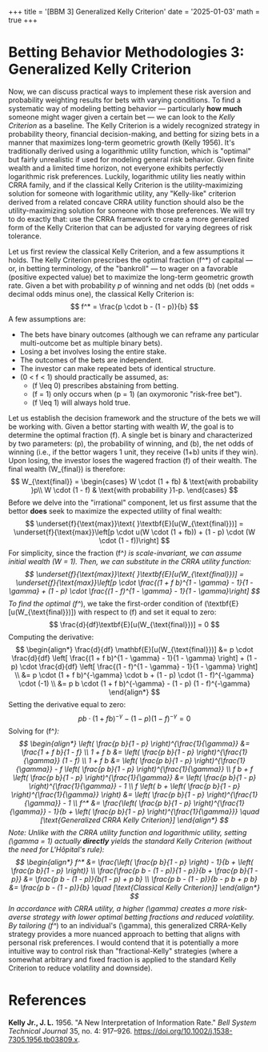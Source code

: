 +++
title = '[BBM 3] Generalized Kelly Criterion'
date = '2025-01-03'
math = true
+++

# Betting Behavior Methodologies 3: Generalized Kelly Criterion

Now, we can discuss practical ways to implement these risk aversion and probability weighting results for bets with varying conditions. To find a systematic way of modeling betting behavior &mdash; particularly **how much** someone might wager given a certain bet &mdash; we can look to the *Kelly Criterion* as a baseline. The Kelly Criterion is a widely recognized strategy in probability theory, financial decision-making, and betting for sizing bets in a manner that maximizes long-term geometric growth (Kelly 1956). It's traditionally derived using a logarithmic utility function, which is "optimal" but fairly unrealistic if used for modeling general risk behavior. Given finite wealth and a limited time horizon, not everyone exhibits perfectly logarithmic risk preferences. Luckily, logarithmic utility lies neatly within CRRA family, and if the classical Kelly Criterion is the utility-maximizing solution for someone with logarithmic utility, any "Kelly-like" criterion derived from a related concave CRRA utility function should also be the utility-maximizing solution for someone with those preferences. We will try to do exactly that: use the CRRA framework to create a more generalized form of the Kelly Criterion that can be adjusted for varying degrees of risk tolerance.

Let us first review the classical Kelly Criterion, and a few assumptions it holds. The Kelly Criterion prescribes the optimal fraction \(f^*\) of capital &mdash; or, in betting terminology, of the "bankroll" &mdash; to wager on a favorable (positive expected value) bet to maximize the long-term geometric growth rate. Given a bet with probability $p$ of winning and net odds \(b\) (net odds = decimal odds minus one), the classical Kelly Criterion is:
$$
f^* = \frac{p \cdot b - (1 - p)}{b}
$$
A few assumptions are:
- The bets have binary outcomes (although we can reframe any particular multi-outcome bet as multiple binary bets).
- Losing a bet involves losing the entire stake.
- The outcomes of the bets are independent.
- The investor can make repeated bets of identical structure.
- \(0 < f < 1\) should practically be assumed, as:
    - \(f \leq 0\) prescribes abstaining from betting.
    - \(f = 1\) only occurs when \(p = 1\) (an oxymoronic "risk-free bet").
    - \(f \leq 1\) will always hold true.

Let us establish the decision framework and the structure of the bets we will be working with. Given a bettor starting with wealth $W$, the goal is to determine the optimal fraction \(f\). A single bet is binary and characterized by two parameters: \(p\), the probability of winning, and \(b\), the net odds of winning (i.e., if the bettor wagers 1 unit, they receive \(1+b\) units if they win). Upon losing, the investor loses the wagered fraction \(f\) of their wealth. The final wealth \(W_{final}\) is therefore:
$$
    W_{\text{final}} = \begin{cases}
        W \cdot (1 + fb) & \text{with probability }p\\
        W \cdot (1 - f) & \text{with probability }1-p.
    \end{cases}
$$
Before we delve into the "irrational" component, let us first assume that the bettor **does** seek to maximize the expected utility of final wealth:
$$
\underset{f}{\text{max}}\text{ }\textbf{E}[u(W_{\text{final}})] = \underset{f}{\text{max}}\left[p \cdot u(W \cdot (1 + fb)) + (1 - p) \cdot (W \cdot (1 - f))\right]
$$
For simplicity, since the fraction \(f^*\) is scale-invariant, we can assume initial wealth \(W = 1\). Then, we can substitute in the CRRA utility function:
$$
\underset{f}{\text{max}}\text{ }\textbf{E}[u(W_{\text{final}})] = \underset{f}{\text{max}}\left[p \cdot \frac{(1 + f b)^{1 - \gamma} - 1}{1 - \gamma} + (1 - p) \cdot \frac{(1 - f)^{1 - \gamma} - 1}{1 - \gamma}\right]
$$
To find the optimal \(f^*\), we take the first-order condition of \(\textbf{E}[u(W_{\text{final}})]\) with respect to \(f\) and set it equal to zero:
$$
\frac{d}{df}\textbf{E}[u(W_{\text{final}})] = 0
$$
Computing the derivative:
$$
\begin{align*}
\frac{d}{df} \mathbf{E}[u(W_{\text{final}})] &= p \cdot \frac{d}{df} \left[ \frac{(1 + f b)^{1 - \gamma} - 1}{1 - \gamma} \right] + (1 - p) \cdot \frac{d}{df} \left[ \frac{(1 - f)^{1 - \gamma} - 1}{1 - \gamma} \right] \\
&= p \cdot (1 + f b)^{-\gamma} \cdot b + (1 - p) \cdot (1 - f)^{-\gamma} \cdot (-1) \\
&= p b \cdot (1 + f b)^{-\gamma} - (1 - p) (1 - f)^{-\gamma}
\end{align*}
$$
Setting the derivative equal to zero:
$$
p b \cdot (1 + f b)^{-\gamma} - (1 - p) (1 - f)^{-\gamma} = 0
$$
Solving for \(f^*\):
$$
\begin{align*}
\left( \frac{p b}{1 - p} \right)^{\frac{1}{\gamma}} &= \frac{1 + f b}{1 - f} \\
1 + f b &= \left( \frac{p b}{1 - p} \right)^{\frac{1}{\gamma}} (1 - f) \\
1 + f b &= \left( \frac{p b}{1 - p} \right)^{\frac{1}{\gamma}} - f \left( \frac{p b}{1 - p} \right)^{\frac{1}{\gamma}} \\
f b + f \left( \frac{p b}{1 - p} \right)^{\frac{1}{\gamma}} &= \left( \frac{p b}{1 - p} \right)^{\frac{1}{\gamma}} - 1 \\
f \left( b + \left( \frac{p b}{1 - p} \right)^{\frac{1}{\gamma}} \right) &= \left( \frac{p b}{1 - p} \right)^{\frac{1}{\gamma}} - 1 \\
f^* &= \frac{\left( \frac{p b}{1 - p} \right)^{\frac{1}{\gamma}} - 1}{b + \left( \frac{p b}{1 - p} \right)^{\frac{1}{\gamma}}} \quad [\text{Generalized CRRA Kelly Criterion}]
\end{align*}
$$
Note: Unlike with the CRRA utility function and logarithmic utility, setting \(\gamma = 1\) actually **directly** yields the standard Kelly Criterion (without the need for L'Hôpital's rule):
$$
\begin{align*}
f^* &= \frac{\left( \frac{p b}{1 - p} \right) - 1}{b + \left( \frac{p b}{1 - p} \right)} \\
\frac{\frac{p b - (1 - p)}{1 - p}}{b + \frac{p b}{1 - p}} &= \frac{p b - (1 - p)}{b(1 - p) + p b} \\
\frac{p b - (1 - p)}{b - p b + p b} &= \frac{p b - (1 - p)}{b} \quad [\text{Classical Kelly Criterion}]
\end{align*}
$$
In accordance with CRRA utility, a higher \(\gamma\) creates a more risk-averse strategy with lower optimal betting fractions and reduced volatility. By tailoring \(f^*\) to an individual's \(\gamma\), this generalized CRRA-Kelly strategy provides a more nuanced approach to betting that aligns with personal risk preferences. I would contend that it is potentially a more intuitive way to control risk than "fractional-Kelly" strategies (where a somewhat arbitrary and fixed fraction is applied to the standard Kelly Criterion to reduce volatility and downside).

# References
**Kelly Jr., J. L.** 1956. "A New Interpretation of Information Rate." *Bell System Technical Journal* 35, no. 4: 917–926. https://doi.org/10.1002/j.1538-7305.1956.tb03809.x.